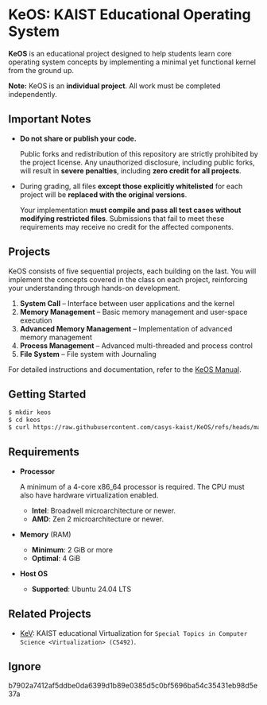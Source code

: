 # KeOS: KAIST Educational Operating System

**KeOS** is an educational project designed to help students learn core operating system concepts by implementing a minimal yet functional kernel from the ground up.

**Note:** KeOS is an **individual project**. All work must be completed independently.

<!-- Release Version: v1.0.4 (2025-09-18) -->

## Important Notes

* **Do not share or publish your code.**

  Public forks and redistribution of this repository are strictly prohibited by the project license.
  Any unauthorized disclosure, including public forks, will result in **severe penalties**, including **zero credit for all projects**.

* During grading, all files **except those explicitly whitelisted** for each project will be **replaced with the original versions**.

  Your implementation **must compile and pass all test cases without modifying restricted files**.
  Submissions that fail to meet these requirements may receive no credit for the affected components.

## Projects

KeOS consists of five sequential projects, each building on the last.
You will implement the concepts covered in the class on each project, reinforcing your understanding through hands-on development.

1. **System Call** – Interface between user applications and the kernel
2. **Memory Management** – Basic memory management and user-space execution
3. **Advanced Memory Management** – Implementation of advanced memory management
4. **Process Management** – Advanced multi-threaded and process control
5. **File System** – File system with Journaling

For detailed instructions and documentation, refer to the [KeOS Manual](https://casys-kaist.github.io/KeOS/keos).

## Getting Started
```bash
$ mkdir keos
$ cd keos
$ curl https://raw.githubusercontent.com/casys-kaist/KeOS/refs/heads/main/scripts/install.sh | sh
```

## Requirements
 - **Processor**

   A minimum of a 4-core x86_64 processor is required. The CPU must also have hardware virtualization enabled.
    - **Intel**: Broadwell microarchitecture or newer.
    - **AMD**: Zen 2 microarchitecture or newer.

 - **Memory** (RAM)
    - **Minimum**: 2 GiB or more
    - **Optimal**: 4 GiB

 - **Host OS**
    - **Supported**: Ubuntu 24.04 LTS

## Related Projects
- [KeV](https://github.com/casys-kaist/kev): KAIST educational Virtualization for `Special Topics in Computer Science <Virtualization> (CS492)`.

## Ignore
b7902a7412af5ddbe0da6399d1b89e0385d5c0bf5696ba54c35431eb98d5e37a